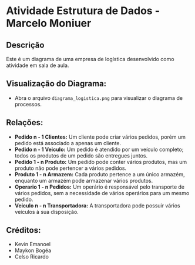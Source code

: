 # Atividade Estrutura de Dados - Marcelo Moniuer 

## Descrição
Este é um diagrama de uma empresa de logística desenvolvido como atividade em sala de aula.

## Visualização do Diagrama:
- Abra o arquivo `diagrama_logistica.png` para visualizar o diagrama de processos.

## Relações:
- **Pedido n - 1 Clientes:** Um cliente pode criar vários pedidos, porém um pedido está associado a apenas um cliente.
- **Pedido n - 1 Veiculo:** Um pedido é atendido por um veículo completo; todos os produtos de um pedido são entregues juntos.
- **Pedido 1 - n Produto:** Um pedido pode conter vários produtos, mas um produto não pode pertencer a vários pedidos.
- **Produto 1 - n Armazem:** Cada produto pertence a um único armazém, enquanto um armazém pode armazenar vários produtos.
- **Operario 1 - n Pedidos:** Um operário é responsável pelo transporte de vários pedidos, sem a necessidade de vários operários para um mesmo pedido.
- **Veiculo n - n Transportadora:** A transportadora pode possuir vários veículos à sua disposição.

## Créditos:
- Kevin Emanoel
- Maykon Bogéa
- Celso Ricardo

